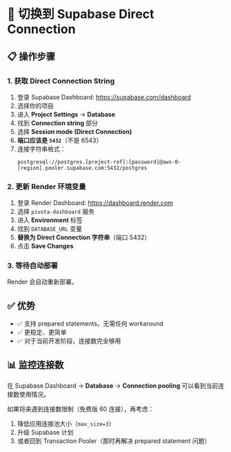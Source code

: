 # 🔄 切换到 Supabase Direct Connection

## 📋 操作步骤

### 1. 获取 Direct Connection String

1. 登录 Supabase Dashboard: https://supabase.com/dashboard
2. 选择你的项目
3. 进入 **Project Settings** → **Database**
4. 找到 **Connection string** 部分
5. 选择 **Session mode (Direct Connection)**
6. **端口应该是 `5432`**（不是 6543）
7. 连接字符串格式：
   ```
   postgresql://postgres.[project-ref]:[password]@aws-0-[region].pooler.supabase.com:5432/postgres
   ```

### 2. 更新 Render 环境变量

1. 登录 Render Dashboard: https://dashboard.render.com
2. 选择 `pivota-dashboard` 服务
3. 进入 **Environment** 标签
4. 找到 `DATABASE_URL` 变量
5. **替换为 Direct Connection 字符串**（端口 5432）
6. 点击 **Save Changes**

### 3. 等待自动部署

Render 会自动重新部署。

## ✅ 优势

- ✅ 支持 prepared statements，无需任何 workaround
- ✅ 更稳定、更简单
- ✅ 对于当前开发阶段，连接数完全够用

## 📊 监控连接数

在 Supabase Dashboard → **Database** → **Connection pooling** 可以看到当前连接数使用情况。

如果将来遇到连接数限制（免费版 60 连接），再考虑：
1. 降低应用连接池大小（`max_size=3`）
2. 升级 Supabase 计划
3. 或者回到 Transaction Pooler（那时再解决 prepared statement 问题）

